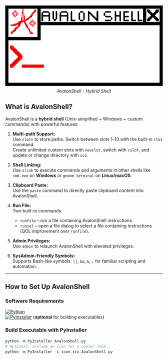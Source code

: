 <p align="center">
  <img src="https://github.com/RandomX42069/AS-AvalonShell/blob/main/SLogo.png" alt="AS-AvalonShell Logo" width="600"/>
  <br/>
  <em>AvalonShell - Hybrid Shell</em>
</p>

## What is AvalonShell?

AvalonShell is a **hybrid shell** (Unix-simplified + Windows + custom commands) with powerful features:

1. **Multi-path Support:**  
   Use `slots` to store paths. Switch between slots 1–10 with the built-in `slot` command.  
   Create unlimited custom slots with `newslot`, switch with `cslot`, and update or change directory with `scd`.

2. **Shell Linking:**  
   Use `slink` to execute commands and arguments in other shells like `cmd.exe` on **Windows** or `gnome-terminal` on **Linux/macOS**.

3. **Clipboard Paste:**  
   Use the `paste` command to directly paste clipboard content into AvalonShell.

4. **Run File:**  
   Two built-in commands:  
   - `runfile` – run a file containing AvalonShell instructions.  
   - `runsel` – open a file dialog to select a file containing instructions (QOL improvement over `runfile`).

5. **Admin Privileges:**  
   Use `admin` to relaunch AvalonShell with elevated privileges.

6. **SysAdmin-Friendly Symbols:**  
   Supports Bash-like symbols: `||`, `&&`, `&`, `;` for familiar scripting and automation.

---

## How to Set Up AvalonShell

### Software Requirements
[![Python](https://img.shields.io/badge/Python-3.9+-blue?logo=python)](https://www.python.org/)  
[![PyInstaller](https://img.shields.io/badge/PyInstaller-Module-blue?logo=python)](https://pyinstaller.org/en/stable/) (**optional** for building executables)

### Build Executable with PyInstaller
```powershell
python -m PyInstaller AvalonShell.py
# Optional: include an icon for a cooler look
python -m PyInstaller -i icon.ico AvalonShell.py
